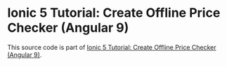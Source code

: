 # Ionic 5 Tutorial: Create Offline Price Checker (Angular 9)

This source code is part of [Ionic 5 Tutorial: Create Offline Price Checker (Angular 9)]().
